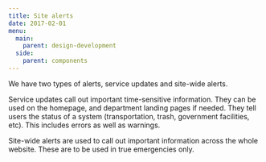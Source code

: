 ```yaml
---
title: Site alerts
date: 2017-02-01
menu:
  main:
    parent: design-development
  side:
    parent: components
---
```


We have two types of alerts, service updates and site-wide alerts.

Service updates call out important time-sensitive information. They can be used on the homepage, and department landing pages if needed. They tell users the status of a system (transportation, trash, government facilities, etc). This includes errors as well as warnings.

Site-wide alerts are used to call out important information across the whole website. These are to be used in true emergencies only. 
